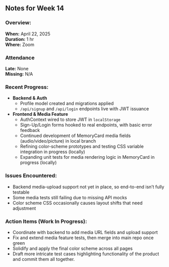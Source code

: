 ## Notes for Week 14

### Overview:
**When:** April 22, 2025  
**Duration:** 1 hr  
**Where:** Zoom

### Attendance
**Late:** None  
**Missing:** N/A

### Recent Progress:
- **Backend & Auth**  
  - Profile model created and migrations applied  
  - `/api/signup` and `/api/login` endpoints live with JWT issuance  
- **Frontend & Media Feature**  
  - AuthContext wired to store JWT in `localStorage`  
  - Sign-Up/Login forms hooked to real endpoints, with basic error feedback  
  - Continued development of MemoryCard media fields (audio/video/picture) in local branch  
  - Refining color-scheme prototypes and testing CSS variable integration in progress (locally)
  - Expanding unit tests for media rendering logic in MemoryCard in progress (locally)  

### Issues Encountered:
- Backend media-upload support not yet in place, so end-to-end isn’t fully testable  
- Some media tests still failing due to missing API mocks  
- Color scheme CSS occasionally causes layout shifts that need adjustment   

### Action Items (Work In Progress):
- Coordinate with backend to add media URL fields and upload support  
- Fix and extend media feature tests, then merge into main repo once green  
- Solidify and apply the final color scheme across all pages
- Draft more intricate test cases highlighting functionality of the product and commit them all together.
 
